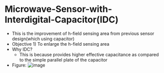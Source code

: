 # Microwave-Sensor-with-Interdigital-Capacitor(IDC)
* This is the improvement of h-field sensing area from previous sensor design(which using capacitor)
* Objective 1) To enlarge the h-field sensing area
* Why IDC?
  - This is because provides higher effective capacitance as compared to the simple parallel plate of the capacitor
* Figure:
![image](https://github.com/fatenikhsan/microwave-sensor-with-interdigital-capacitor-IDC-/assets/142777956/3d61a955-a932-4327-abb2-28e0a1310a8f)

